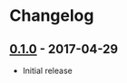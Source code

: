 # Changelog

## [0.1.0](https://github.com/webhippie/github_exporter/releases/tag/v0.1.0) - 2017-04-29

* Initial release

